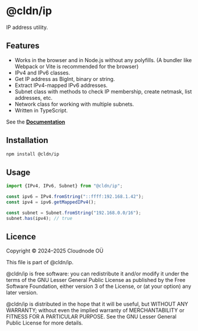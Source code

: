 # @cldn/ip

IP address utility.

## Features

- Works in the browser and in Node.js without any polyfills. (A bundler like Webpack or Vite is recommended for the
    browser)
- IPv4 and IPv6 classes.
- Get IP address as BigInt, binary or string.
- Extract IPv4-mapped IPv6 addresses.
- Subnet class with methods to check IP membership, create netmask, list addresses, etc.
- Network class for working with multiple subnets.
- Written in TypeScript.

See the [**Documentation**](https://ip.cldn.pro)

## Installation

```sh
npm install @cldn/ip
```

## Usage

```ts
import {IPv4, IPv6, Subnet} from "@cldn/ip";

const ipv6 = IPv4.fromString("::ffff:192.168.1.42");
const ipv4 = ipv6.getMappedIPv4();

const subnet = Subnet.fromString("192.168.0.0/16");
subnet.has(ipv4); // true
```

## Licence

Copyright © 2024–2025 Cloudnode OÜ

This file is part of @cldn/ip.

@cldn/ip is free software: you can redistribute it and/or modify it under the terms of the GNU Lesser General
Public License as published by the Free Software Foundation, either version 3 of the License, or (at your option) any
later version.

@cldn/ip is distributed in the hope that it will be useful, but WITHOUT ANY WARRANTY; without even the implied
warranty of MERCHANTABILITY or FITNESS FOR A PARTICULAR PURPOSE. See the GNU Lesser General Public License for more
details.
